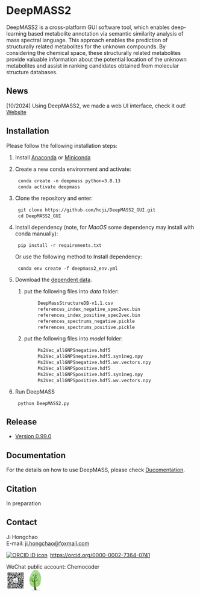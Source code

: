 # DeepMASS2

DeepMASS2 is a cross-platform GUI software tool, which enables deep-learning based metabolite annotation
 via semantic similarity analysis of mass spectral language. This approach enables the prediction 
 of structurally related metabolites for the unknown compounds. By considering the chemical space, these 
 structurally related metabolites provide valuable information about the potential location of the unknown 
 metabolites and assist in ranking candidates obtained from molecular structure databases. 


## News
[10/2024] Using DeepMASS2, we made a web UI interface, check it out! [Website](http://218.245.102.112/)

## Installation
Please follow the following installation steps:

1. Install [Anaconda](https://www.anaconda.com/)  or [Miniconda](https://docs.conda.io/en/latest/miniconda.html)   
2. Create a new conda environment and activate:

        conda create -n deepmass python=3.8.13
        conda activate deepmass

3. Clone the repository and enter:

        git clone https://github.com/hcji/DeepMASS2_GUI.git
        cd DeepMASS2_GUI
    
4. Install dependency (note, for *MacOS* some dependency may install with conda manually):

        pip install -r requirements.txt

   Or use the following method to Install dependency:

        conda env create -f deepmass2_env.yml

5. Download the [dependent data](https://github.com/hcji/DeepMASS2_GUI/releases/tag/v0.99.0).    
    1) put the following files into *data* folder:
    
                DeepMassStructureDB-v1.1.csv
                references_index_negative_spec2vec.bin
                references_index_positive_spec2vec.bin
                references_spectrums_negative.pickle
                references_spectrums_positive.pickle
    
    2) put the following files into *model* folder:
    
                Ms2Vec_allGNPSnegative.hdf5
                Ms2Vec_allGNPSnegative.hdf5.syn1neg.npy
                Ms2Vec_allGNPSnegative.hdf5.wv.vectors.npy
                Ms2Vec_allGNPSpositive.hdf5
                Ms2Vec_allGNPSpositive.hdf5.syn1neg.npy
                Ms2Vec_allGNPSpositive.hdf5.wv.vectors.npy

6. Run DeepMASS

        python DeepMASS2.py


## Release

* [Version 0.99.0](https://github.com/hcji/DeepMASS2_GUI/releases/tag/v0.99.0)

## Documentation

For the details on how to use DeepMASS, please check [Ducomentation](https://hcji.github.io/DeepMASS2_GUI/).

## Citation

In preparation
        
## Contact

Ji Hongchao   
E-mail: ji.hongchao@foxmail.com    
<div itemscope itemtype="https://schema.org/Person"><a itemprop="sameAs" content="https://orcid.org/0000-0002-7364-0741" href="https://orcid.org/0000-0002-7364-0741" target="orcid.widget" rel="me noopener noreferrer" style="vertical-align:top;"><img src="https://orcid.org/sites/default/files/images/orcid_16x16.png" style="width:1em;margin-right:.5em;" alt="ORCID iD icon">https://orcid.org/0000-0002-7364-0741</a></div>
    
WeChat public account: Chemocoder    
<img align="center" src="https://github.com/hcji/hcji/blob/main/img/qrcode.jpg" width="20%"/>
